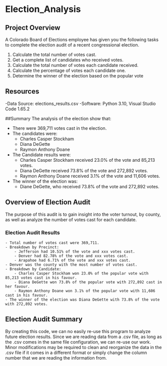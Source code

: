 # Election_Analysis

## Project Overview
A Colorado Board of Elections employee has given you the following tasks to complete the election audit of a recent congressional election.

1.  Calculate the total number of votes cast.
2.  Get a complete list of candidates who received votes.
3.  Calculate the total number of votes each candidate received.
4.  Calculate the percentage of votes each candidate one.
5.  Determine the winner of the election based on the popular vote

## Resources
-Data Source: elections_results.csv
-Software: Python 3.10, Visual Studio Code 1.65.2

##Summary
The analysis of the election show that:
- There were 369,711 votes cast in the election.
- The candidates were:
    - Charles Casper Stockham
    - Diana DeGette
    - Raymon Anthony Doane
- The Candidate results were:
    - Charles Casper Stockham received 23.0% of the vote and 85,213 votes.
    - Diana DeGette received 73.8% of the vote and 272,892 votes.
    - Raymon Anthony Doane received 3.1% of the vote and 11,606 votes.
- The winner of the election was:
    - Diane DeGette, who received 73.8% of the vote and 272,892 votes.

## Overview of Election Audit
The purpose of this audit is to gain insight into the voter turnout, by county, as well as analyze the number of votes cast for each candidate.

### Election Audit Results
    - Total number of votes cast were 369,711.
    - Breakdown by Precinct:
        - Jefferson had 10.51% of the vote and xxx votes cast.
        - Denver had 82.78% of the vote and xxx votes cast.
        - Arapahoe had 6.71% of the vote and xxx votes cast.
    - Denver was the county with the most number of votes cast.
    - Breakdown by Candidate:
        - Charles Casper Stockham won 23.0% of the popular vote with 85,213 votes cast in his favour.
        - Diana DeGette won 73.8% of the popular vote with 272,892 cast in her favour.
        - Raymon Anthony Doane won 3.1% of the popular vote with 11,606 cast in his favour.
    - The winner of the election was Diana DeGette with 73.8% of the vote with 272,892 votes.

## Election Audit Summary   
By creating this code, we can no easily re-use this program to analyze future election results.  Since we are reading data from a .csv file, as long as the .csv comes in the same file configuration, we can re-use our work.  Minor modifications may be required to clean and reorganize the data in the .csv file if it comes in a different format or simply change the column number that we are reading the information from.

